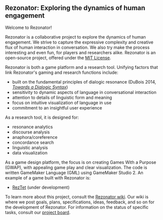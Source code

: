 ## Rezonator: Exploring the dynamics of human engagement

Welcome to Rezonator!

Rezonator is a collaborative project to explore the dynamics of human engagement. We strive to capture the expressive complexity and creative flux of human interaction in conversation. We also try make the process interesting and even fun, for players and researchers alike. Rezonator is an open-source project, offered under the [MIT License](https://github.com/johnwdubois/rezonator_v2/blob/master/LICENSE).

Rezonator is both a game platform and a research tool. Unifying factors that link Rezonator's gaming and research functions include:

* built on the fundamental principles of dialogic resonance (DuBois 2014, [_Towards a Dialogic Syntax_](https://github.com/johnwdubois/rezonator_v2/blob/master/DuBois_2014_Towards_a_Dialogic_Syntax.pdf))
* sensitivity to dynamic aspects of language in conversational interaction
* attention to details of linguistic form and meaning
* focus on intuitive visualization of language in use
* commitment to an insightful user experience

As a research tool, it is designed for:

* resonance analytics
* discourse analysis
* anaphora/coreference
* concordance search
* linguistic analysis
* data visualization

As a game design platform, the focus is on creating Games With a Purpose (GWAP), with appealing game play and clear visualization. The code is written GameMaker Language (GML) using  GameMaker Studio 2. An example of a game built with Rezonator is:

* [RezTet](https://github.com/johnwdubois/rezonator_v2/wiki/6.1--RezTet:-A-game-of-words-in-all-the-right-places) (under development)

To learn more about this project, consult the [Rezonator wiki](https://github.com/johnwdubois/rezonator_v2/wiki). Our wiki is where we post goals, plans, specifications, ideas, feedback, and so on for the development of Rezonator. For information on the status of specific tasks, consult our [project board](https://github.com/johnwdubois/rezonator_v2/projects/1).
